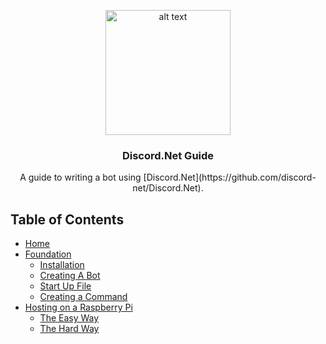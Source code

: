 <p align="center">
<img src="https://cdn.discordapp.com/attachments/756953114065633321/758772166081773588/Title_Card.png" alt="alt text" height="200">
</p>

<h3 align="center">Discord.Net Guide</h3>

<p align="center">
  A guide to writing a bot using [Discord.Net](https://github.com/discord-net/Discord.Net).
</p>

## Table of Contents
- [Home](https://github.com/SoupyzInc/Discord.NET-Guide/wiki/Home)
- [Foundation](https://github.com/SoupyzInc/Discord.NET-Guide/wiki/Foundation)
  * [Installation](https://github.com/SoupyzInc/Discord.NET-Guide/wiki/Foundation#Installation)
  * [Creating A Bot](https://github.com/SoupyzInc/Discord.NET-Guide/wiki/Foundation#Creating-A-Bot)
  * [Start Up File](https://github.com/SoupyzInc/Discord.NET-Guide/wiki/Start-Up-File)
  * [Creating a Command](https://github.com/SoupyzInc/Discord.Net-Guide/wiki/Creating-a-Command)
- [Hosting on a Raspberry Pi](https://github.com/SoupyzInc/Discord.Net-Guide/wiki/Raspberry-Pi-Hosting)
  * [The Easy Way](https://github.com/SoupyzInc/Discord.Net-Guide/wiki/Raspberry-Pi-Hosting#The-Easy-Way)
  * [The Hard Way](https://github.com/SoupyzInc/Discord.Net-Guide/wiki/Raspberry-Pi-Hosting#the-hard-way)
